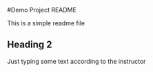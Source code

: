 #Demo Project README

This is a simple readme file

## Heading 2

Just typing some text according to the instructor

